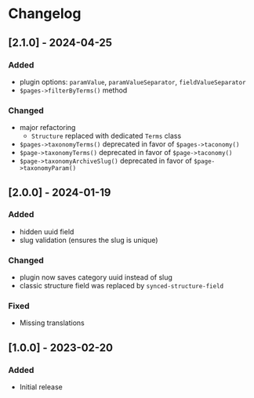 # Changelog

## [2.1.0] - 2024-04-25
### Added
- plugin options: `paramValue`, `paramValueSeparator`, `fieldValueSeparator`
- `$pages->filterByTerms()` method

### Changed
- major refactoring
    - `Structure` replaced with dedicated `Terms` class
- `$pages->taxonomyTerms()` deprecated in favor of `$pages->taconomy()`
- `$page->taxonomyTerms()` deprecated in favor of `$page->taconomy()`
- `$page->taxonomyArchiveSlug()` deprecated in favor of `$page->taxonomyParam()`


## [2.0.0] - 2024-01-19
### Added
- hidden uuid field
- slug validation (ensures the slug is unique)

### Changed
- plugin now saves category uuid instead of slug
- classic structure field was replaced by `synced-structure-field`

### Fixed
- Missing translations


## [1.0.0] - 2023-02-20
### Added
- Initial release
